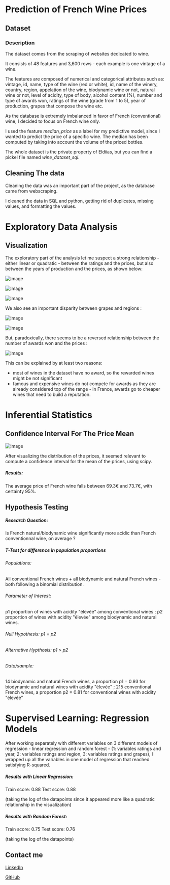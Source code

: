 #  Prediction of French Wine Prices

## Dataset 

### Description 
The dataset comes from the scraping of websites dedicated to wine.

It consists of 48 features and 3,600 rows - each example is one vintage of a wine.

The features are composed of numerical and categorical attributes such as: vintage, id, name, type of the wine (red or white), id, name of the winery, country, region, appelation of the wine, biodynamic wine or not, natural wine or not, level of acidity, type of body, alcohol content (%), number and type of awards won, ratings of the wine (grade from 1 to 5), year of production, grapes that compose the wine etc.

As the database is extremely imbalanced in favor of French (conventional) wine, I decided to focus on French wine only.

I used the feature *median_price* as a label for my predictive model, since I wanted to predict the price of a specific wine. The median has been computed by taking into account the volume of the priced bottles.

The whole dataset is the private property of Eldiias, but you can find a pickel file named *wine_dataset_sql*.


## Cleaning The data

Cleaning the data was an important part of the project, as the database came from webscraping. 

I cleaned the data in SQL and python, getting rid of duplicates, missing values, and formatting the values.


# Exploratory Data Analysis

## Visualization

The exploratory part of the analysis let me suspect a strong relationship - either linear or quadratic - between the ratings and the prices, but also between the years of production and the prices, as shown below:

![image](https://user-images.githubusercontent.com/63364114/95489259-eebc6300-0996-11eb-97da-f21f51bc764b.png)

![image](https://user-images.githubusercontent.com/63364114/95489339-0d225e80-0997-11eb-8281-ca2fa475b221.png)

![image](https://user-images.githubusercontent.com/63364114/95489347-114e7c00-0997-11eb-9b65-ba2620be5985.png)


We also see an important disparity between grapes and regions : 

![image](https://user-images.githubusercontent.com/63364114/95489681-7b672100-0997-11eb-97f0-af2cf277a6b9.png)

![image](https://user-images.githubusercontent.com/63364114/95489718-84f08900-0997-11eb-9760-18d3613a26b2.png)

But, paradoxically, there seems to be a reversed relationship between the number of awards won and the prices : 

![image](https://user-images.githubusercontent.com/63364114/95489902-be28f900-0997-11eb-8f9a-25a80cabc463.png)
 
This can be explained by at least two reasons:
- most of wines in the dataset have no award, so the rewarded wines might be not significant
- famous and expensive wines do not compete for awards as they are already considered top of the range - in France, awards go to cheaper wines that need to build a reputation.


# Inferential Statistics

## Confidence Interval For The Price Mean

![image](https://user-images.githubusercontent.com/63364114/95493255-82dcf900-099c-11eb-9333-ff345c0f951b.png)

After visualizing the distribution of the prices, it seemed relevant to compute a confidence interval for the mean of the prices, using scipy. 

##### Results: 
The average price of French wine falls between 69.3€ and 73.7€, with certainty 95%.

## Hypothesis Testing

##### Research Question:
Is French natural/biodynamic wine significantly more acidic than French conventionnal wine, on average ?

##### T-Test for difference in population proportions
###### Populations: 
All conventional French wines + all biodynamic and natural French wines - both following a binomial distribution.

###### Parameter of Interest: 
p1 proportion of wines with acidity "élevée" among conventional wines ; p2 proportion of wines with acidity "élevée" among biodynamic and natural wines.

###### Null Hypothesis: p1 = p2

###### Alternative Hypthosis: p1 > p2

###### Data/sample: 
14 biodynamic and natural French wines, a proportion p1 = 0.93 for biodynamic and natural wines with acidity "élevée" ; 215 conventional French wines, a proportion p2 = 0.81 for conventional wines with acidity "élevée"


# Supervised Learning: Regression Models

After working separately with different variables on 3 different models of regression - linear regression and random forest - (1: variables ratings and year, 2: variables ratings and region, 3: variables ratings and grapes), I wrapped up all the variables in one model of regression that reached satisfying R-squared.

##### Results with Linear Regression:
 
Train score: 0.88
Test score: 0.88

(taking the log of the datapoints since it appeared more like a quadratic relationship in the visualization)

##### Results with Random Forest: 
Train score: 0.75
Test score: 0.76

(taking the log of the datapoints)



## Contact me
[LinkedIn](https://linkedin.com/in/amelie-vogel-/)

[GitHub](https://https://github.com/amelie-vogel/)
